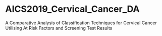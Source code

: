 # AICS2019_Cervical_Cancer_DA
A Comparative Analysis of Classification Techniques for Cervical Cancer Utilising At Risk Factors and Screening Test Results

